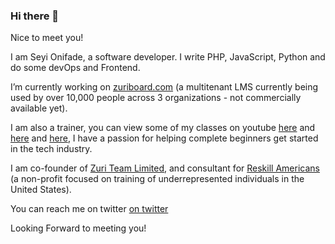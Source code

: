 ### Hi there 👋

Nice to meet you!

I am Seyi Onifade, a software developer. I write PHP, JavaScript, Python and do some devOps and Frontend.

I’m currently working on [zuriboard.com](https://zuriboard.com) (a multitenant LMS currently being used by over 10,000 people across 3 organizations - not commercially available yet).

I am also a trainer, you can view some of my classes on youtube [here](https://www.youtube.com/watch?v=_pE-jTcLXgY&list=PLxuUHF3OiqfWAITD4gPUHZ1GcYRqmyF7P) and [here](https://www.youtube.com/watch?v=YoKplElxDLw&list=PLL0ge2KQPI3XA5ed7_Y61EO0pHq1RJUYI) and [here](https://www.youtube.com/watch?v=dI_CUlVKrFw&list=PLxuUHF3OiqfVlhMh2XaA7gx_NaavKM7C9), I have a passion for helping complete beginners get started in the tech industry.

I am co-founder of [Zuri Team Limited](http://zuri.team/), and consultant for [Reskill Americans](http://reskillamericans.org/) (a non-profit focused on training of underrepresented individuals in the United States).

You can reach me on twitter [on twitter](https://twitter.com/xyluz)

Looking Forward to meeting you!

<!--
**xyluz/xyluz** is a ✨ _special_ ✨ repository because its `README.md` (this file) appears on your GitHub profile.

Here are some ideas to get you started:

- 🔭 I’m currently working on ...
- 🌱 I’m currently learning ...
- 👯 I’m looking to collaborate on ...
- 🤔 I’m looking for help with ...
- 💬 Ask me about ...
- 📫 How to reach me: ...
- 😄 Pronouns: ...
- ⚡ Fun fact: ...
-->

